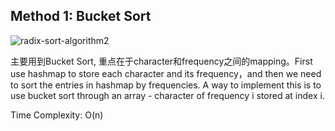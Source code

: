 ## Method 1: Bucket Sort

![radix-sort-algorithm2](https://github.com/MaiJi97/Leetcode/assets/106039830/4e008347-b909-4f56-8312-409b1a84e9b9.png)


主要用到Bucket Sort, 重点在于character和frequency之间的mapping。First use hashmap to store each character and its frequency，and then we 
need to sort the entries in hashmap by frequencies. A way to implement this is to use bucket sort through an array - character of
frequency i stored at index i.

Time Complexity: O(n)
